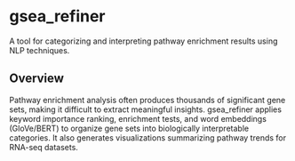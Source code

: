 # gsea_refiner
 A tool for categorizing and interpreting pathway enrichment results using NLP techniques.

## Overview
 Pathway enrichment analysis often produces thousands of significant gene sets, making it difficult to extract meaningful insights. gsea_refiner applies keyword importance ranking, enrichment tests, and word embeddings (GloVe/BERT) to organize gene sets into biologically interpretable categories. It also generates visualizations summarizing pathway trends for RNA-seq datasets.
